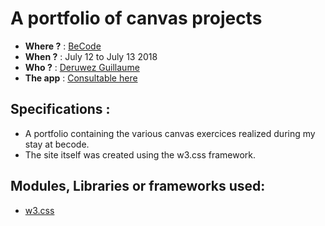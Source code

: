 # A portfolio of canvas projects
- **Where ?** : [BeCode](https://www.becode.org/)
- **When ?** : July 12 to July 13 2018
- **Who ?** : [Deruwez Guillaume](https://github.com/gderuwez)
- **The app** : [Consultable here](https://gderuwez.github.io/Canvas/)

## Specifications :
- A portfolio containing the various canvas exercices realized during my stay at becode.
- The site itself was created using the w3.css framework.

## Modules, Libraries or frameworks used:
- [w3.css](https://www.w3schools.com/w3css/default.asp)
